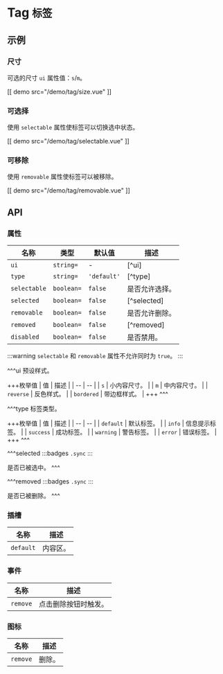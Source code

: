 # Tag <small>标签</small>

## 示例

### 尺寸

可选的尺寸 `ui` 属性值：`s`/`m`。

[[ demo src="/demo/tag/size.vue" ]]

### 可选择

使用 `selectable` 属性使标签可以切换选中状态。

[[ demo src="/demo/tag/selectable.vue" ]]

### 可移除

使用 `removable` 属性使标签可以被移除。

[[ demo src="/demo/tag/removable.vue" ]]

## API

### 属性

| 名称 | 类型 | 默认值 | 描述 |
| -- | -- | -- | -- |
| `ui` | `string=` | - | [^ui] |
| `type` | `string=` | `'default'` | [^type] |
| `selectable` | `boolean=` | `false` | 是否允许选择。 |
| `selected` | `boolean=` | `false` | [^selected] |
| `removable` | `boolean=` | `false` | 是否允许删除。 |
| `removed` | `boolean=` | `false` | [^removed] |
| `disabled` | `boolean=` | `false` | 是否禁用。 |

:::warning
`selectable` 和 `removable` 属性不允许同时为 `true`。
:::

^^^ui
预设样式。

+++枚举值
| 值 | 描述 |
| -- | -- |
| `s` | 小内容尺寸。 |
| `m` | 中内容尺寸。 |
| `reverse` | 反色样式。 |
| `bordered` | 带边框样式。 |
+++
^^^

^^^type
标签类型。

+++枚举值
| 值 | 描述 |
| -- | -- |
| `default` | 默认标签。 |
| `info` | 信息提示标签。 |
| `success` | 成功标签。 |
| `warning` | 警告标签。 |
| `error` | 错误标签。 |
+++
^^^

^^^selected
:::badges
`.sync`
:::

是否已被选中。
^^^

^^^removed
:::badges
`.sync`
:::

是否已被删除。
^^^

### 插槽

| 名称 | 描述 |
| -- | -- |
| `default` | 内容区。 |

### 事件

| 名称 | 描述 |
| -- | -- |
| `remove` | 点击删除按钮时触发。 |

### 图标

| 名称 | 描述 |
| -- | -- |
| `remove` | 删除。 |
